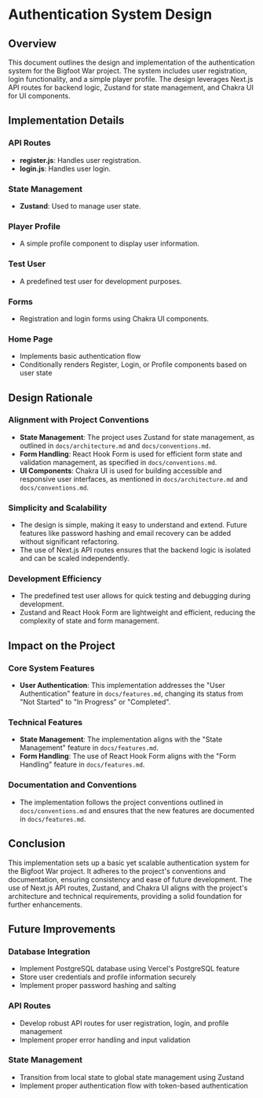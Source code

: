 # Authentication System Design

## Overview
This document outlines the design and implementation of the authentication system for the Bigfoot War project. The system includes user registration, login functionality, and a simple player profile. The design leverages Next.js API routes for backend logic, Zustand for state management, and Chakra UI for UI components.

## Implementation Details

### API Routes
- **register.js**: Handles user registration.
- **login.js**: Handles user login.

### State Management
- **Zustand**: Used to manage user state.

### Player Profile
- A simple profile component to display user information.

### Test User
- A predefined test user for development purposes.

### Forms
- Registration and login forms using Chakra UI components.

### Home Page
- Implements basic authentication flow
- Conditionally renders Register, Login, or Profile components based on user state

## Design Rationale

### Alignment with Project Conventions
- **State Management**: The project uses Zustand for state management, as outlined in `docs/architecture.md` and `docs/conventions.md`.
- **Form Handling**: React Hook Form is used for efficient form state and validation management, as specified in `docs/conventions.md`.
- **UI Components**: Chakra UI is used for building accessible and responsive user interfaces, as mentioned in `docs/architecture.md` and `docs/conventions.md`.

### Simplicity and Scalability
- The design is simple, making it easy to understand and extend. Future features like password hashing and email recovery can be added without significant refactoring.
- The use of Next.js API routes ensures that the backend logic is isolated and can be scaled independently.

### Development Efficiency
- The predefined test user allows for quick testing and debugging during development.
- Zustand and React Hook Form are lightweight and efficient, reducing the complexity of state and form management.

## Impact on the Project

### Core System Features
- **User Authentication**: This implementation addresses the "User Authentication" feature in `docs/features.md`, changing its status from "Not Started" to "In Progress" or "Completed".

### Technical Features
- **State Management**: The implementation aligns with the "State Management" feature in `docs/features.md`.
- **Form Handling**: The use of React Hook Form aligns with the "Form Handling" feature in `docs/features.md`.

### Documentation and Conventions
- The implementation follows the project conventions outlined in `docs/conventions.md` and ensures that the new features are documented in `docs/features.md`.

## Conclusion
This implementation sets up a basic yet scalable authentication system for the Bigfoot War project. It adheres to the project's conventions and documentation, ensuring consistency and ease of future development. The use of Next.js API routes, Zustand, and Chakra UI aligns with the project's architecture and technical requirements, providing a solid foundation for further enhancements.

## Future Improvements

### Database Integration
- Implement PostgreSQL database using Vercel's PostgreSQL feature
- Store user credentials and profile information securely
- Implement proper password hashing and salting

### API Routes
- Develop robust API routes for user registration, login, and profile management
- Implement proper error handling and input validation

### State Management
- Transition from local state to global state management using Zustand
- Implement proper authentication flow with token-based authentication
